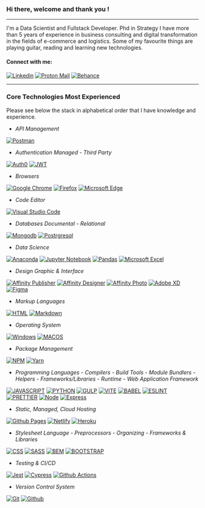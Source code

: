 ### Hi there, welcome and thank you !

---
I'm a Data Scientist and Fullstack Developer. Phd in Strategy I have more than 5 years of experience in business consulting and digital transformation in the fields of e-commerce and logistics. Some of my favourite things are playing guitar, reading and learning new technologies.

#### Connect with me:
[![Linkedin](https://img.shields.io/badge/LinkedIn-0077B5?style=for-the-badge&logo=linkedin&logoColor=white)](https://linkedin.com/in/heitor-bonatto)
[![Proton Mail](https://img.shields.io/badge/ProtonMail-8B89CC?style=for-the-badge&logo=protonmail&logoColor=white)](https://protonmail.com/)
[![Behance](https://img.shields.io/badge/Behance-1769FF.svg?style=for-the-badge&logo=Behance&logoColor=white)](https://www.behance.net/heitorbonatto)
<!--[![Dribbble](https://img.shields.io/badge/Dribbble-EA4C89.svg?style=for-the-badge&logo=Dribbble&logoColor=white)]()-->

---

### Core Technologies Most Experienced

Please see below the stack in alphabetical order that I have knowledge and experience.

- *API Management* 

[![Postman](https://img.shields.io/badge/Postman-FF6C37.svg?style=for-the-badge&logo=Postman&logoColor=white)](https://www.postman.com/)

- *Authentication Managed - Third Party* 

[![Auth0](https://img.shields.io/badge/Auth0-EB5424.svg?style=for-the-badge&logo=Auth0&logoColor=white)](https://auth0.com/)
[![JWT](https://img.shields.io/badge/JSON%20Web%20Tokens-000000.svg?style=for-the-badge&logo=JSON-Web-Tokens&logoColor=white)](https://jwt.io/)

- *Browsers* 

[![Google Chrome](https://img.shields.io/badge/Google%20Chrome-4285F4.svg?style=for-the-badge&logo=Google-Chrome&logoColor=white)](https://www.google.com/intl/en_us/chrome/)
[![Firefox](https://img.shields.io/badge/Firefox%20Browser-FF7139.svg?style=for-the-badge&logo=Firefox-Browser&logoColor=white)](https://www.mozilla.org/en-US/firefox/developer/)
[![Microsoft Edge](https://img.shields.io/badge/Microsoft%20Edge-0078D7.svg?style=for-the-badge&logo=Microsoft-Edge&logoColor=white)](https://www.microsoft.com/en-us/edge)

- *Code Editor* 

[![Visual Studio Code](https://img.shields.io/badge/Visual%20Studio%20Code-007ACC.svg?style=for-the-badge&logo=Visual-Studio-Code&logoColor=white)](https://code.visualstudio.com/)

- *Databases Documental - Relational* 

[![Mongodb](https://img.shields.io/badge/MongoDB-47A248.svg?style=for-the-badge&logo=MongoDB&logoColor=white)](https://www.mongodb.com/)
[![Postrgresql](https://img.shields.io/badge/PostgreSQL-4169E1.svg?style=for-the-badge&logo=PostgreSQL&logoColor=white)](https://www.postgresql.org/)

- *Data Science*   

[![Anaconda](https://img.shields.io/badge/Anaconda-44A833.svg?style=for-the-badge&logo=Anaconda&logoColor=white)](https://www.anaconda.com/)
[![Jupyter Notebook](https://img.shields.io/badge/Jupyter-F37626.svg?style=for-the-badge&logo=Jupyter&logoColor=white)](https://jupyter.org/)
[![Pandas](https://img.shields.io/badge/pandas-150458.svg?style=for-the-badge&logo=pandas&logoColor=white)](https://pandas.pydata.org/)
[![Microsoft Excel](https://img.shields.io/badge/Microsoft%20Excel-217346.svg?style=for-the-badge&logo=Microsoft-Excel&logoColor=white)](https://www.microsoft.com/en-us/microsoft-365/excel)

- *Design Graphic & Interface* 

[![Affinity Publisher](https://img.shields.io/badge/Affinity%20Publisher-C9284D.svg?style=for-the-badge&logo=Affinity-Publisher&logoColor=white)](https://affinity.serif.com/en-us/publisher/)
[![Affinity Designer](https://img.shields.io/badge/Affinity%20Designer-1B72BE.svg?style=for-the-badge&logo=Affinity-Designer&logoColor=white)](https://affinity.serif.com/en-us/designer/)
[![Affinity Photo](https://img.shields.io/badge/Affinity%20Photo-7E4DD2.svg?style=for-the-badge&logo=Affinity-Photo&logoColor=white)](https://affinity.serif.com/en-us/photo/)
[![Adobe XD](https://img.shields.io/badge/Adobe%20XD-FF61F6.svg?style=for-the-badge&logo=Adobe-XD&logoColor=white)](https://www.adobe.com/products/xd.html)
[![Figma](https://img.shields.io/badge/Figma-F24E1E.svg?style=for-the-badge&logo=Figma&logoColor=white)](https://www.figma.com/)

- *Markup Languages* 

[![HTML](https://img.shields.io/badge/HTML5-E34F26?style=for-the-badge&logo=html5&logoColor=white)](https://developer.mozilla.org/en-US/docs/Web/HTML)
[![Markdown](https://img.shields.io/badge/Markdown-000000?style=for-the-badge&logo=markdown&logoColor=white)](https://www.markdownguide.org/)

- *Operating System* 

[![Windows](https://img.shields.io/badge/Windows-0078D6.svg?style=for-the-badge&logo=Windows&logoColor=white)](https://www.microsoft.com/en-us/windows/)
[![MACOS](https://img.shields.io/badge/macOS-000000.svg?style=for-the-badge&logo=macOS&logoColor=white)](https://www.apple.com/macos/monterey/)


- *Package Management* 

[![NPM](https://img.shields.io/badge/npm-CB3837.svg?style=for-the-badge&logo=npm&logoColor=white)](https://www.npmjs.com/)
[![Yarn](https://img.shields.io/badge/Yarn-2C8EBB.svg?style=for-the-badge&logo=Yarn&logoColor=white)](https://yarnpkg.com/)

- *Programming Languages - Compilers - Build Tools - Module Bundlers - Helpers - Frameworks/Libraries - Runtime - Web Application Framework* 

[![JAVASCRIPT](https://img.shields.io/badge/JavaScript-323330?style=for-the-badge&logo=javascript&logoColor=F7DF1E)](https://developer.mozilla.org/en-US/docs/Web/javascript)
[![PYTHON](https://img.shields.io/badge/Python-3776AB.svg?style=for-the-badge&logo=Python&logoColor=white)](https://www.python.org/)
[![GULP](https://img.shields.io/badge/gulp-CF4647.svg?style=for-the-badge&logo=gulp&logoColor=white)](https://gulpjs.com/)
[![VITE](https://img.shields.io/badge/Vite-646CFF.svg?style=for-the-badge&logo=Vite&logoColor=white)](https://vitejs.dev/)
[![BABEL](https://img.shields.io/badge/Babel-F9DC3E.svg?style=for-the-badge&logo=Babel&logoColor=black)](https://babeljs.io/)
[![ESLINT](https://img.shields.io/badge/ESLint-4B32C3.svg?style=for-the-badge&logo=ESLint&logoColor=white)](https://eslint.org/)
[![PRETTIER](https://img.shields.io/badge/Prettier-F7B93E.svg?style=for-the-badge&logo=Prettier&logoColor=black)](https://prettier.io/)
[![Node](https://img.shields.io/badge/Node.js-339933.svg?style=for-the-badge&logo=nodedotjs&logoColor=white)](https://nodejs.org/en/)
[![Express](https://img.shields.io/badge/Express-000000.svg?style=for-the-badge&logo=Express&logoColor=white)](https://expressjs.com/)

- *Static, Managed, Cloud Hosting* 

[![Github Pages](https://img.shields.io/badge/GitHub%20Pages-222222.svg?style=for-the-badge&logo=GitHub-Pages&logoColor=white)](https://pages.github.com/)
[![Netlify](https://img.shields.io/badge/Netlify-00C7B7.svg?style=for-the-badge&logo=Netlify&logoColor=white)](https://www.netlify.com/)
[![Heroku](https://img.shields.io/badge/Heroku-430098.svg?style=for-the-badge&logo=Heroku&logoColor=white)](https://www.heroku.com/)

- *Stylesheet Language - Preprocessors - Organizing  - Frameworks & Libraries* 

[![CSS](https://img.shields.io/badge/CSS3-1572B6?style=for-the-badge&logo=css3&logoColor=white)](https://developer.mozilla.org/en-US/docs/Web/css)
[![SASS](https://img.shields.io/badge/Sass-CC6699.svg?style=for-the-badge&logo=Sass&logoColor=white)](https://sass-lang.com/)
[![BEM](https://img.shields.io/badge/BEM-000000.svg?style=for-the-badge&logo=BEM&logoColor=white)](http://getbem.com/)
[![BOOTSTRAP](https://img.shields.io/badge/Bootstrap-7952B3.svg?style=for-the-badge&logo=Bootstrap&logoColor=white)](https://getbootstrap.com/)


- *Testing & CI/CD* 

[![Jest](https://img.shields.io/badge/Jest-C21325.svg?style=for-the-badge&logo=Jest&logoColor=white)](https://jestjs.io/)
[![Cypress](https://img.shields.io/badge/Cypress-17202C.svg?style=for-the-badge&logo=Cypress&logoColor=white)](https://www.cypress.io/)
[![Github Actions](https://img.shields.io/badge/GitHub%20Actions-2088FF.svg?style=for-the-badge&logo=GitHub-Actions&logoColor=white)](https://github.com/features/actions)


- *Version Control System* 

[![Git](https://img.shields.io/badge/Git-F05032.svg?style=for-the-badge&logo=Git&logoColor=white)](https://git-scm.com/)
[![Github](https://img.shields.io/badge/GitHub-181717.svg?style=for-the-badge&logo=GitHub&logoColor=white)](https://github.com)
